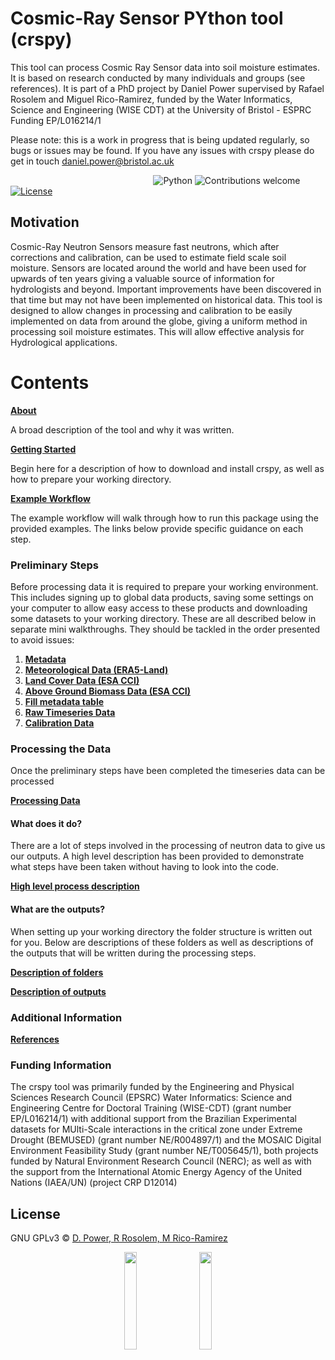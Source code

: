 # Cosmic-Ray Sensor PYthon tool (crspy)
This tool can process Cosmic Ray Sensor data into soil moisture estimates. It is based on research conducted by many individuals and groups (see references). It is part of a PhD project by Daniel Power supervised by Rafael Rosolem and Miguel Rico-Ramirez, funded by the Water Informatics, Science and Engineering (WISE CDT) at the University of Bristol - ESPRC Funding EP/L016214/1

Please note: this is a work in progress that is being updated regularly, so bugs or issues may be found. If you have any issues with crspy please do get in touch daniel.power@bristol.ac.uk

&nbsp;&nbsp;&nbsp;&nbsp;&nbsp;&nbsp;&nbsp;&nbsp;&nbsp;&nbsp;&nbsp;&nbsp;&nbsp;&nbsp;&nbsp;&nbsp;&nbsp;&nbsp;&nbsp;&nbsp;&nbsp;&nbsp;&nbsp;&nbsp;&nbsp;&nbsp;&nbsp;&nbsp;&nbsp;&nbsp;&nbsp;&nbsp;&nbsp;&nbsp;&nbsp;&nbsp;&nbsp;&nbsp;&nbsp;&nbsp;&nbsp;&nbsp;&nbsp;&nbsp;&nbsp;&nbsp;&nbsp;&nbsp;&nbsp;&nbsp;&nbsp;&nbsp;&nbsp;&nbsp;&nbsp;&nbsp;&nbsp;
![Python](https://img.shields.io/badge/python-v3.7+-blue.svg)
![Contributions welcome](https://img.shields.io/badge/contributions-welcome-orange.svg)
[![License](https://img.shields.io/badge/license-LGPL--3.0-green)](https://github.com/danpower101/crspy/blob/master/LICENSE)

## Motivation
Cosmic-Ray Neutron Sensors measure fast neutrons, which after corrections and calibration, can be used to estimate field scale soil moisture. Sensors are located around the world and have been used for upwards of ten years giving a valuable source of information for hydrologists and beyond. Important improvements have been discovered in that time but may not have been implemented on historical data. This tool is designed to allow changes in processing and calibration to be easily implemented on data from around the globe, giving a uniform method in processing soil moisture estimates. This will allow effective analysis for Hydrological applications. 

# **Contents**

[**About**](https://github.com/danpower101/crspy/wiki/About)

A broad description of the tool and why it was written.

[**Getting Started**](https://github.com/danpower101/crspy/wiki/Getting-Started)

Begin here for a description of how to download and install crspy, as well as how to prepare your working directory.

[**Example Workflow**](https://github.com/danpower101/crspy/wiki/Example-Workflow)

The example workflow will walk through how to run this package using the provided examples. The links below provide specific guidance on each step.

### **Preliminary Steps**

Before processing data it is required to prepare your working environment. This includes signing up to global data products, saving some settings on your computer to allow easy access to these products and downloading some datasets to your working directory. These are all described below in separate mini walkthroughs. They should be tackled in the order presented to avoid issues:

1. [**Metadata**](https://github.com/danpower101/crspy/wiki/Metadata)
2. [**Meteorological Data (ERA5-Land)**](https://github.com/danpower101/crspy/wiki/ERA5-Land-Data)
3. [**Land Cover Data (ESA CCI)**](https://github.com/danpower101/crspy/wiki/Land-Cover-Data)
4. [**Above Ground Biomass Data (ESA CCI)**](https://github.com/danpower101/crspy/wiki/Above-Ground-Biomass-Data)
5. [**Fill metadata table**](https://github.com/danpower101/crspy/wiki/Fill-metadata-table)
6. [**Raw Timeseries Data**](https://github.com/danpower101/crspy/wiki/Raw-Timeseries-Data)
7. [**Calibration Data**](https://github.com/danpower101/crspy/wiki/Calibration-Data)



### **Processing the Data**

Once the preliminary steps have been completed the timeseries data can be processed

[**Processing Data**](https://github.com/danpower101/crspy/wiki/Processing-the-data) 



#### **What does it do?**

There are a lot of steps involved in the processing of neutron data to give us our outputs. A high level description has been provided to demonstrate what steps have been taken without having to look into the code. 

[**High level process description**](https://github.com/danpower101/crspy/wiki/High-level-process-description)



#### **What are the outputs?**

When setting up your working directory the folder structure is written out for you. Below are descriptions of these folders as well as descriptions of the outputs that will be written during the processing steps.

[**Description of folders**](tbc)

[**Description of outputs**](https://github.com/danpower101/crspy/wiki/Outputs)



### **Additional Information**

[**References**](https://github.com/danpower101/crspy/wiki/References)

### **Funding Information**
The crspy tool was primarily funded by the Engineering and Physical Sciences Research Council (EPSRC) Water Informatics: Science and Engineering Centre for Doctoral Training (WISE-CDT) (grant number EP/L016214/1) with additional support from the Brazilian Experimental datasets for MUlti-Scale interactions in the critical zone under Extreme Drought (BEMUSED) (grant number NE/R004897/1) and the MOSAIC Digital Environment Feasibility Study (grant number NE/T005645/1), both projects funded by Natural Environment Research Council (NERC); as well as with the support from the International Atomic Energy Agency of the United Nations (IAEA/UN) (project CRP D12014)

## License
GNU GPLv3 © [D. Power, R Rosolem, M Rico-Ramirez](2020-2021)


<p align="center"> <img width=20% src="https://github.com/danpower101/The_CRNS_Process/blob/master/Images/University_of_Bristol_logo.png">&nbsp;&nbsp;&nbsp;&nbsp;&nbsp;<img width=20% src="https://github.com/danpower101/The_CRNS_Process/blob/master/Images/WISECDTlogo.png">
